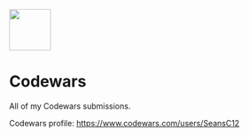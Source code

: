<img src="https://github.com/SeansC12/codewars/assets/88256324/58cd0767-27ec-438a-9f4d-fd5a21677d9c" width="75" height="75"/>

# Codewars
All of my Codewars submissions.

Codewars profile: https://www.codewars.com/users/SeansC12
